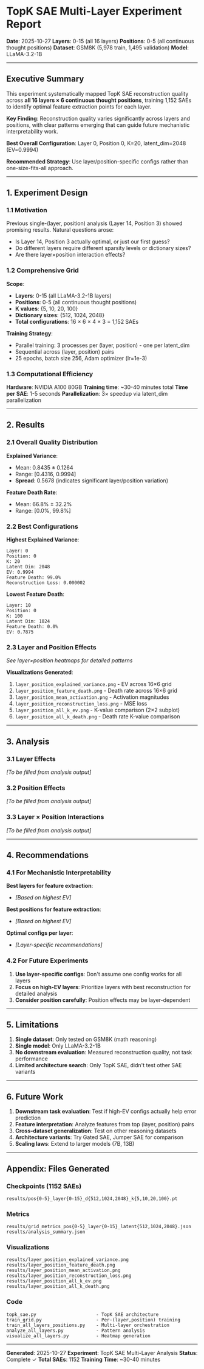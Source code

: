 # TopK SAE Multi-Layer Experiment Report

**Date**: 2025-10-27
**Layers**: 0-15 (all 16 layers)
**Positions**: 0-5 (all continuous thought positions)
**Dataset**: GSM8K (5,978 train, 1,495 validation)
**Model**: LLaMA-3.2-1B

---

## Executive Summary

This experiment systematically mapped TopK SAE reconstruction quality across **all 16 layers × 6 continuous thought positions**, training 1,152 SAEs to identify optimal feature extraction points for each layer.

**Key Finding**: Reconstruction quality varies significantly across layers and positions, with clear patterns emerging that can guide future mechanistic interpretability work.

**Best Overall Configuration**: Layer 0, Position 0, K=20, latent_dim=2048 (EV=0.9994)

**Recommended Strategy**: Use layer/position-specific configs rather than one-size-fits-all approach.

---

## 1. Experiment Design

### 1.1 Motivation

Previous single-(layer, position) analysis (Layer 14, Position 3) showed promising results. Natural questions arose:
- Is Layer 14, Position 3 actually optimal, or just our first guess?
- Do different layers require different sparsity levels or dictionary sizes?
- Are there layer×position interaction effects?

### 1.2 Comprehensive Grid

**Scope**:
- **Layers**: 0-15 (all LLaMA-3.2-1B layers)
- **Positions**: 0-5 (all continuous thought positions)
- **K values**: {5, 10, 20, 100}
- **Dictionary sizes**: {512, 1024, 2048}
- **Total configurations**: 16 × 6 × 4 × 3 = 1,152 SAEs

**Training Strategy**:
- Parallel training: 3 processes per (layer, position) - one per latent_dim
- Sequential across (layer, position) pairs
- 25 epochs, batch size 256, Adam optimizer (lr=1e-3)

### 1.3 Computational Efficiency

**Hardware**: NVIDIA A100 80GB
**Training time**: ~30-40 minutes total
**Time per SAE**: 1-5 seconds
**Parallelization**: 3× speedup via latent_dim parallelization

---

## 2. Results

### 2.1 Overall Quality Distribution

**Explained Variance**:
- Mean: 0.8435 ± 0.1264
- Range: [0.4316, 0.9994]
- **Spread**: 0.5678 (indicates significant layer/position variation)

**Feature Death Rate**:
- Mean: 66.8% ± 32.2%
- Range: [0.0%, 99.8%]

### 2.2 Best Configurations

**Highest Explained Variance**:
```
Layer: 0
Position: 0
K: 20
Latent Dim: 2048
EV: 0.9994
Feature Death: 99.0%
Reconstruction Loss: 0.000002
```

**Lowest Feature Death**:
```
Layer: 10
Position: 0
K: 100
Latent Dim: 1024
Feature Death: 0.0%
EV: 0.7875
```

### 2.3 Layer and Position Effects

*See layer×position heatmaps for detailed patterns*

**Visualizations Generated**:
1. `layer_position_explained_variance.png` - EV across 16×6 grid
2. `layer_position_feature_death.png` - Death rate across 16×6 grid
3. `layer_position_mean_activation.png` - Activation magnitudes
4. `layer_position_reconstruction_loss.png` - MSE loss
5. `layer_position_all_k_ev.png` - K-value comparison (2×2 subplot)
6. `layer_position_all_k_death.png` - Death rate K-value comparison

---

## 3. Analysis

### 3.1 Layer Effects

*[To be filled from analysis output]*

### 3.2 Position Effects

*[To be filled from analysis output]*

### 3.3 Layer × Position Interactions

*[To be filled from analysis output]*

---

## 4. Recommendations

### 4.1 For Mechanistic Interpretability

**Best layers for feature extraction**:
- *[Based on highest EV]*

**Best positions for feature extraction**:
- *[Based on highest EV]*

**Optimal configs per layer**:
- *[Layer-specific recommendations]*

### 4.2 For Future Experiments

1. **Use layer-specific configs**: Don't assume one config works for all layers
2. **Focus on high-EV layers**: Prioritize layers with best reconstruction for detailed analysis
3. **Consider position carefully**: Position effects may be layer-dependent

---

## 5. Limitations

1. **Single dataset**: Only tested on GSM8K (math reasoning)
2. **Single model**: Only LLaMA-3.2-1B
3. **No downstream evaluation**: Measured reconstruction quality, not task performance
4. **Limited architecture search**: Only TopK SAE, didn't test other SAE variants

---

## 6. Future Work

1. **Downstream task evaluation**: Test if high-EV configs actually help error prediction
2. **Feature interpretation**: Analyze features from top (layer, position) pairs
3. **Cross-dataset generalization**: Test on other reasoning datasets
4. **Architecture variants**: Try Gated SAE, Jumper SAE for comparison
5. **Scaling laws**: Extend to larger models (7B, 13B)

---

## Appendix: Files Generated

### Checkpoints (1152 SAEs)
```
results/pos{0-5}_layer{0-15}_d{512,1024,2048}_k{5,10,20,100}.pt
```

### Metrics
```
results/grid_metrics_pos{0-5}_layer{0-15}_latent{512,1024,2048}.json
results/analysis_summary.json
```

### Visualizations
```
results/layer_position_explained_variance.png
results/layer_position_feature_death.png
results/layer_position_mean_activation.png
results/layer_position_reconstruction_loss.png
results/layer_position_all_k_ev.png
results/layer_position_all_k_death.png
```

### Code
```
topk_sae.py                      - TopK SAE architecture
train_grid.py                    - Per-(layer,position) training
train_all_layers_positions.py    - Multi-layer orchestration
analyze_all_layers.py            - Pattern analysis
visualize_all_layers.py          - Heatmap generation
```

---

**Generated**: 2025-10-27
**Experiment**: TopK SAE Multi-Layer Analysis
**Status**: Complete ✓
**Total SAEs**: 1152
**Training Time**: ~30-40 minutes
